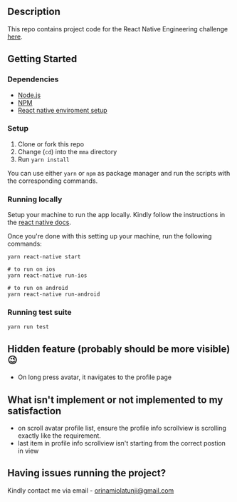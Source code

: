 ## Description
This repo contains project code for the React Native Engineering challenge [here](https://www.notion.so/React-Native-Engineering-challenge-cf7aa682c1c143d9b1bc73f17bb4f8a2).

## Getting Started

### Dependencies
- [Node.js](https://nodejs.org/en/)
- [NPM](https://www.npmjs.com)
- [React native enviroment setup](https://reactnative.dev/docs/environment-setup)

### Setup
1. Clone or fork this repo
2. Change (`cd`) into the `mma` directory
3. Run `yarn install`

You can use either `yarn` or `npm` as package manager and run the scripts with the corresponding commands.


### Running locally

Setup your machine to run the app locally. Kindly follow the instructions in the [react native docs](https://reactnative.dev/docs/environment-setup).

Once you're done with this setting up your machine, run the following commands:

```
yarn react-native start

# to run on ios
yarn react-native run-ios

# to run on android
yarn react-native run-android
```

### Running test suite

```
yarn run test
```


## Hidden feature (probably should be more visible) 😉
- On long press avatar, it navigates to the profile page


## What isn't implement or not implemented to my satisfaction
- on scroll avatar profile list, ensure the profile info scrollview is scrolling exactly like the requirement.
- last item in profile info scrollview isn't starting from the correct postion in view

## Having issues running the project?
Kindly contact me via email - [orinamiolatunji@gmail.com](mailto:orinamiolatunji@gmail.com)

